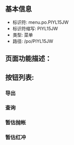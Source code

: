 
## 基本信息

- 标识符: menu.po.PIYL15JW
- 标识符缩写: PIYL15JW
- 类型: 菜单
- 路径: /po/PIYL15JW

## 页面功能描述：





## 按钮列表:


### 导出



### 查询



### 暂估抛帐



### 暂估红冲


